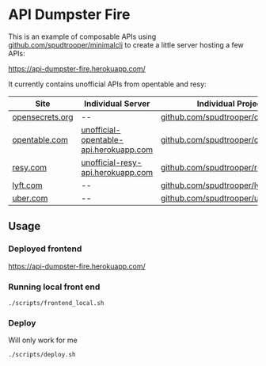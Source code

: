 # API Dumpster Fire

This is an example of composable APIs using [github.com/spudtrooper/minimalcli](https://github.com/spudtrooper/minimalcli) to create a little server hosting a few APIs:

https://api-dumpster-fire.herokuapp.com/

It currently contains unofficial APIs from opentable and resy:

| Site                                      | Individual Server                                                                         | Individual Project                                                               |
| ----------------------------------------- | ----------------------------------------------------------------------------------------- | -------------------------------------------------------------------------------- |
| [opensecrets.org](http://opensecrets.org) | --                                                                                        | [github.com/spudtrooper/opensecrets](https://github.com/spudtrooper/opensecrets) |
| [opentable.com](http://opentable.com)     | [unofficial-opentable-api.herokuapp.com](https://unofficial-opentable-api.herokuapp.com/) | [github.com/spudtrooper/opentable](https://github.com/spudtrooper/opentable)     |
| [resy.com](http://resy.com)               | [unofficial-resy-api.herokuapp.com](https://unofficial-resy-api.herokuapp.com/)           | [github.com/spudtrooper/resy](https://github.com/spudtrooper/resy)               |
| [lyft.com](http://lyft.com)               | --                                                                                        | [github.com/spudtrooper/lyft](https://github.com/spudtrooper/lyft)               |
| [uber.com](http://uber.com)               | --                                                                                        | [github.com/spudtrooper/uber](https://github.com/spudtrooper/uber)               |

## Usage

### Deployed frontend

https://api-dumpster-fire.herokuapp.com/

### Running local front end

```
./scripts/frontend_local.sh
```

### Deploy

Will only work for me

```
./scripts/deploy.sh
```